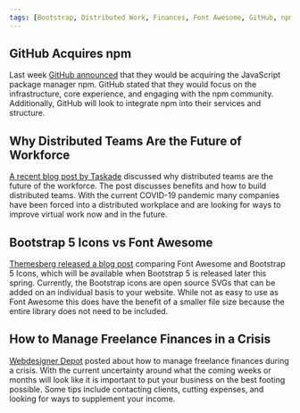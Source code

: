 ```yaml
---
tags: [Bootstrap, Distributed Work, Finances, Font Awesome, GitHub, npm]
---
```


## GitHub Acquires npm

Last week [GitHub announced](https://github.blog/2020-03-16-npm-is-joining-github/) that they would be acquiring the JavaScript package manager npm. GitHub stated that they would focus on the infrastructure, core experience, and engaging with the npm community. Additionally, GitHub will look to integrate npm into their services and structure.

## Why Distributed Teams Are the Future of Workforce

[A recent blog post by Taskade](https://blog.taskade.com/distributed-teams-future-workforce-remote/) discussed why distributed teams are the future of the workforce. The post discusses benefits and how to build distributed teams. With the current COVID-19 pandemic many companies have been forced into a distributed workplace and are looking for ways to improve virtual work now and in the future.

## Bootstrap 5 Icons vs Font Awesome

[Themesberg released a blog post](https://themesberg.com/blog/bootstrap/bootstrap-icons-vs-fontawesome) comparing Font Awesome and Bootstrap 5 Icons, which will be available when Bootstrap 5 is released later this spring. Currently, the Bootstrap icons are open source SVGs that can be added on an individual basis to your website. While not as easy to use as Font Awesome this does have the benefit of a smaller file size because the entire library does not need to be included.

## How to Manage Freelance Finances in a Crisis

[Webdesigner Depot](https://www.webdesignerdepot.com/2020/03/how-to-manage-your-freelance-finances-during-a-crisis/) posted about how to manage freelance finances during a crisis. With the current uncertainty around what the coming weeks or months will look like it is important to put your business on the best footing possible. Some tips include contacting clients, cutting expenses, and looking for ways to supplement your income.